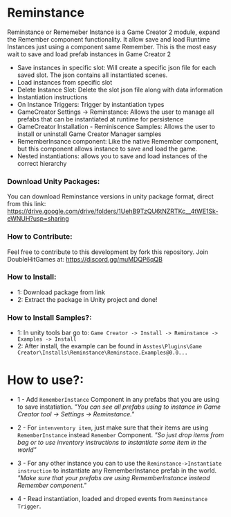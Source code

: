 # Reminstance
Reminstance or Rememeber Instance is a Game Creator 2 module, expand the Remember component functionality. It allow save and load Runtime Instances just using a component same Remember. This is the most easy wait to save and load prefab instances in Game Creator 2 

 - Save instances in specific slot: Will create a specific json file for each saved slot. The json contains all instantiated scenes.
 - Load instances from specific slot
 - Delete Instance Slot: Delete the slot json file along with data information
 - Instantiation instructions
 - On Instance Triggers: Trigger by instantiation types
 - GameCreator Settings -> Reminstance: Allows the user to manage all prefabs that can be instantiated at runtime for persistence
 - GameCreator Installation - Reminiscence Samples: Allows the user to install or uninstall Game Creator Manager samples
 - RememberInsance component: Like the native Remember component, but this component allows instance to save and load the game.
 - Nested instantiations: allows you to save and load instances of the correct hierarchy

### Download Unity Packages:
You can download Reminstance versions in unity package format, direct from this link:
https://drive.google.com/drive/folders/1UehB9TzQU6tNZRTKc__4tWE1Sk-eWNUH?usp=sharing

### How to Contribute:
Feel free to contribute to this development by fork this repository. 
Join DoubleHitGames at: https://discord.gg/muMDQP6qQB

### How to Install:
- 1: Download package from link
- 2: Extract the package in Unity project and done!

### How to Install Samples?:
- 1: In unity tools bar go to: `Game Creator -> Install -> Reminstance -> Examples -> Install`
- 2: After install, the example can be found in `Asstes\Plugins\Game Creator\Installs\Reminstance\Reminstace.Examples@0.0...`

# How to use?:
- 1 - Add `RememberInstance` Component in any prefabs that you are using to save instatiation.
*"You can see all prefabs using to instance in Game Creator tool -> Settings -> Reminstance."*

- 2 - For `intenventory item`, just make sure that their items are using `RememberInstance` instead `Remember` Component. 
*"So just drop items from bag or to use inventory instructions to instantiate some item in the world"*

- 3 - For any other instance you can to use the `Reminstance->Instantiate instruction` to instantiate any RememberInstance prefab in the world. 
*"Make sure that your prefabs are using RememberInstance instead Remember component."*

- 4 - Read instantiation, loaded and droped events from `Reminstance Trigger`.
  
  

